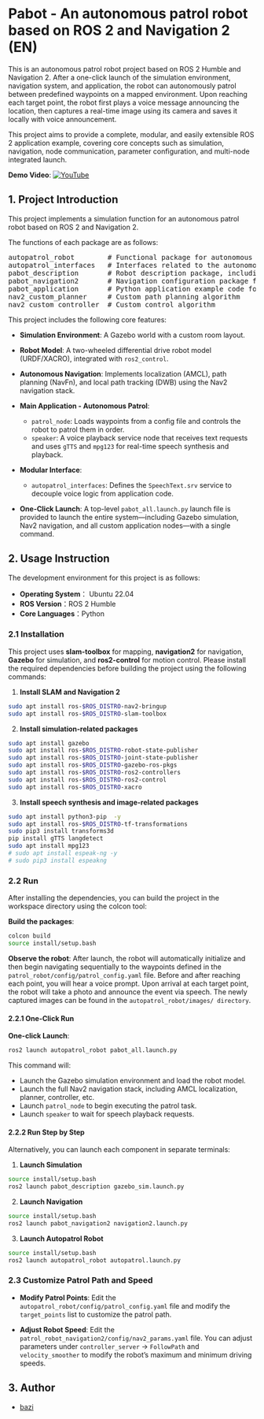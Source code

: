 # Pabot - An autonomous patrol robot based on ROS 2 and Navigation 2 (EN)

This is an autonomous patrol robot project based on ROS 2 Humble and Navigation 2. After a one-click launch of the simulation environment, navigation system, and application, the robot can autonomously patrol between predefined waypoints on a mapped environment. Upon reaching each target point, the robot first plays a voice message announcing the location, then captures a real-time image using its camera and saves it locally with voice announcement.

This project aims to provide a complete, modular, and easily extensible ROS 2 application example, covering core concepts such as simulation, navigation, node communication, parameter configuration, and multi-node integrated launch.

**Demo Video**:  [![YouTube](https://img.shields.io/badge/YouTube-Watch-red?logo=youtube&logoColor=white)](https://youtu.be/tghYcGstC8o)

## 1. Project Introduction

This project implements a simulation function for an autonomous patrol robot based on ROS 2 and Navigation 2.

The functions of each package are as follows:
<pre>autopatrol_robot        # Functional package for autonomous patrol implementation
autopatrol_interfaces   # Interfaces related to the autonomous patrol system
pabot_description       # Robot description package, including simulation configurations
pabot_navigation2       # Navigation configuration package for the robot
pabot_application       # Python application example code for robot navigation
nav2_custom_planner     # Custom path planning algorithm
nav2_custom_controller  # Custom control algorithm</pre>

This project includes the following core features:
*   **Simulation Environment**: A Gazebo world with a custom room layout.

*   **Robot Model**: A two-wheeled differential drive robot model (URDF/XACRO), integrated with `ros2_control`.

*   **Autonomous Navigation**: Implements localization (AMCL), path planning (NavFn), and local path tracking (DWB) using the Nav2 navigation stack.

*   **Main Application - Autonomous Patrol**:
    *   `patrol_node`: Loads waypoints from a config file and controls the robot to patrol them in order.
    *   `speaker`: A voice playback service node that receives text requests and uses `gTTS` and `mpg123` for real-time speech synthesis and playback.

*   **Modular Interface**:
    *   `autopatrol_interfaces`: Defines the `SpeechText.srv` service to decouple voice logic from application code.

*   **One-Click Launch**: A top-level `pabot_all.launch.py` launch file is provided to launch the entire system—including Gazebo simulation, Nav2 navigation, and all custom application nodes—with a single command.

## 2. Usage Instruction

The development environment for this project is as follows:

*   **Operating System**： Ubuntu 22.04
*   **ROS Version**：ROS 2 Humble
*   **Core Languages**：Python

### 2.1 Installation

This project uses **slam-toolbox** for mapping, **navigation2** for navigation, **Gazebo** for simulation, and **ros2-control** for motion control. Please install the required dependencies before building the project using the following commands:

1. **Install SLAM and Navigation 2**
```bash
sudo apt install ros-$ROS_DISTRO-nav2-bringup 
sudo apt install ros-$ROS_DISTRO-slam-toolbox
```

2. **Install simulation-related packages**
```bash
sudo apt install gazebo
sudo apt install ros-$ROS_DISTRO-robot-state-publisher
sudo apt install ros-$ROS_DISTRO-joint-state-publisher 
sudo apt install ros-$ROS_DISTRO-gazebo-ros-pkgs 
sudo apt install ros-$ROS_DISTRO-ros2-controllers
sudo apt install ros-$ROS_DISTRO-ros2-control 
sudo apt install ros-$ROS_DISTRO-xacro
```

3. **Install speech synthesis and image-related packages**
```bash
sudo apt install python3-pip  -y
sudo apt install ros-$ROS_DISTRO-tf-transformations
sudo pip3 install transforms3d
pip install gTTS langdetect
sudo apt install mpg123
# sudo apt install espeak-ng -y
# sudo pip3 install espeakng
```

### 2.2 Run

After installing the dependencies, you can build the project in the workspace directory using the colcon tool:

**Build the packages**:
```bash
colcon build
source install/setup.bash
```

**Observe the robot**:
After launch, the robot will automatically initialize and then begin navigating sequentially to the waypoints defined in the `patrol_robot/config/patrol_config.yaml` file. Before and after reaching each point, you will hear a voice prompt. Upon arrival at each target point, the robot will take a photo and announce the event via speech. The newly captured images can be found in the `autopatrol_robot/images/ directory`.

#### 2.2.1 One-Click Run

**One-click Launch**:
```bash
ros2 launch autopatrol_robot pabot_all.launch.py
```
This command will:
- Launch the Gazebo simulation environment and load the robot model.
- Launch the full Nav2 navigation stack, including AMCL localization, planner, controller, etc.
- Launch `patrol_node` to begin executing the patrol task.
- Launch `speaker` to wait for speech playback requests.

#### 2.2.2 Run Step by Step

Alternatively, you can launch each component in separate terminals:

1.  **Launch Simulation**
```bash
source install/setup.bash
ros2 launch pabot_description gazebo_sim.launch.py
```

2.  **Launch Navigation**
```bash
source install/setup.bash
ros2 launch pabot_navigation2 navigation2.launch.py
```

3.  **Launch Autopatrol Robot**
```bash
source install/setup.bash
ros2 launch autopatrol_robot autopatrol.launch.py
```

### 2.3 Customize Patrol Path and Speed

*   **Modify Patrol Points**:
    Edit the `autopatrol_robot/config/patrol_config.yaml` file and modify the `target_points` list to customize the patrol path.

*   **Adjust Robot Speed**:
    Edit the `patrol_robot_navigation2/config/nav2_params.yaml` file. You can adjust parameters under `controller_server` → `FollowPath` and `velocity_smoother` to modify the robot’s maximum and minimum driving speeds.

## 3. Author

- [bazi](https://youtu.be/tghYcGstC8o)
